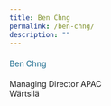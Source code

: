 ```yaml
---
title: Ben Chng
permalink: /ben-chng/
description: ""
---
```

<div class="row"> <div class="col is-3"></div> <div class="col is-9 speaker-details"> <h4>Ben Chng</h4> <p>Managing Director APAC <br> Wärtsilä <br> </p> <p> </p> </div> </div>




<style type="text/css"> 
    .is-left{
      text-align: left;
    }
    h4{
      font-weight: 500; 
      color: #337B9A !important;
    }
     .speaker-details p { text-align: justified; }
  </style>